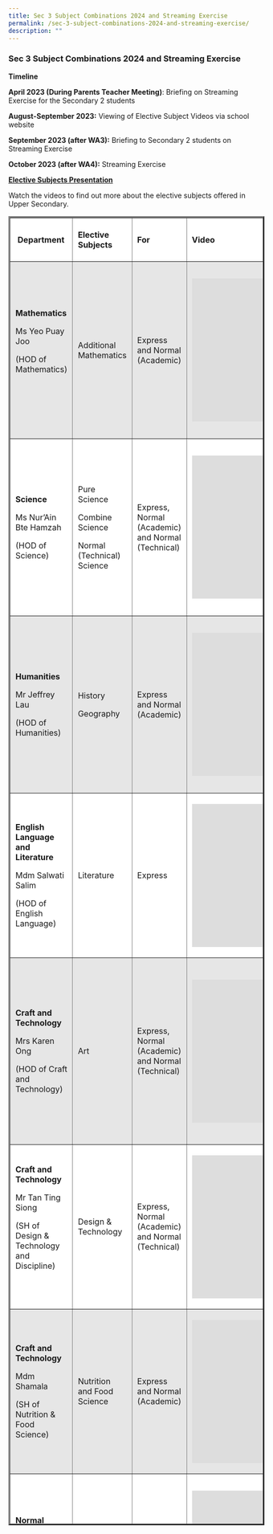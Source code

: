 ```yaml
---
title: Sec 3 Subject Combinations 2024 and Streaming Exercise
permalink: /sec-3-subject-combinations-2024-and-streaming-exercise/
description: ""
---
```

### Sec 3 Subject Combinations 2024 and Streaming Exercise

**Timeline**

**April 2023 (During Parents Teacher Meeting)**: Briefing on Streaming Exercise for the Secondary 2 students

**August-September 2023:** Viewing of Elective Subject Videos via school website

**September 2023 (after WA3):** Briefing to Secondary 2 students on Streaming Exercise

**October 2023 (after WA4):** Streaming Exercise

**<u>Elective Subjects Presentation</u>**

Watch the videos to find out more about the elective subjects offered in Upper Secondary.

<table border="3" style="box-sizing: inherit; border-collapse: collapse; border-spacing: 0px; max-width: 100%; height: 2602px; width: 792.234375px;"><tbody style="box-sizing: inherit;"><tr style="box-sizing: inherit; background-color: rgb(255, 255, 255); height: 87px;"><td width="103" style="box-sizing: inherit; padding: 5px 10px; width: 124.328125px; height: 87px;"><p style="box-sizing: inherit; font-size: 1em;"><strong style="box-sizing: inherit; font-weight: bold;">&nbsp;Department</strong></p></td><td width="91" style="box-sizing: inherit; padding: 5px 10px; width: 112.921875px; height: 87px;"><p style="box-sizing: inherit; font-size: 1em;"><strong style="box-sizing: inherit; font-weight: bold;">Elective Subjects</strong></p></td><td width="82" style="box-sizing: inherit; padding: 5px 10px; width: 105.796875px; height: 87px;"><p style="box-sizing: inherit; font-size: 1em;"><strong style="box-sizing: inherit; font-weight: bold;">For</strong></p></td><td width="77" style="box-sizing: inherit; padding: 5px 10px; width: 421px; height: 87px;"><p style="box-sizing: inherit; font-size: 1em;"><strong style="box-sizing: inherit; font-weight: bold;">Video<span class="Apple-converted-space">&nbsp;</span></strong></p></td></tr><tr style="box-sizing: inherit; background-color: rgb(230, 230, 230); height: 353px;"><td width="103" style="box-sizing: inherit; padding: 5px 10px; width: 124.328125px; height: 314px;"><p style="box-sizing: inherit; font-size: 1em;"><strong style="box-sizing: inherit; font-weight: bold;">Mathematics</strong></p><p style="box-sizing: inherit; font-size: 1em;">Ms Yeo Puay Joo</p><p style="box-sizing: inherit; font-size: 1em;">(HOD of Mathematics)</p><p style="box-sizing: inherit; font-size: 1em;">&nbsp;</p></td><td width="91" style="box-sizing: inherit; padding: 5px 10px; width: 112.921875px; height: 314px;"><p style="box-sizing: inherit; font-size: 1em;">Additional Mathematics</p><p style="box-sizing: inherit; font-size: 1em;"></p></td><td width="82" style="box-sizing: inherit; padding: 5px 10px; width: 105.796875px; height: 314px;"><p style="box-sizing: inherit; font-size: 1em;">Express and Normal (Academic)</p></td><td width="77" style="box-sizing: inherit; padding: 5px 10px; width: 421px; height: 314px;"><p style="box-sizing: inherit; font-size: 1em;"><iframe title="YouTube video player" src="https://www.youtube.com/embed/VqhDKD4Sy64?si=O0AE4NtFjc7ww_mo" width="400" height="285" frameborder="0" allowfullscreen="allowfullscreen" style="box-sizing: inherit;"></iframe></p></td></tr><tr style="box-sizing: inherit; background-color: rgb(255, 255, 255); height: 353px;"><td width="103" style="box-sizing: inherit; padding: 5px 10px; width: 124.328125px; height: 353px;"><p style="box-sizing: inherit; font-size: 1em;"><strong style="box-sizing: inherit; font-weight: bold;">Science</strong></p><p style="box-sizing: inherit; font-size: 1em;">Ms Nur’Ain Bte Hamzah</p><p style="box-sizing: inherit; font-size: 1em;">(HOD of Science)</p></td><td width="91" style="box-sizing: inherit; padding: 5px 10px; width: 112.921875px; height: 353px;"><p style="box-sizing: inherit; font-size: 1em;">Pure Science</p><p style="box-sizing: inherit; font-size: 1em;">Combine Science</p><p style="box-sizing: inherit; font-size: 1em;">Normal (Technical) Science</p></td><td width="82" style="box-sizing: inherit; padding: 5px 10px; width: 105.796875px; height: 353px;"><p style="box-sizing: inherit; font-size: 1em;">Express, Normal (Academic) and Normal (Technical)</p></td><td width="77" style="box-sizing: inherit; padding: 5px 10px; width: 421px; height: 353px;"><p style="box-sizing: inherit; font-size: 1em;"><iframe title="YouTube video player" src="https://www.youtube.com/embed/BZZnZTLBzTU" width="400" height="285" frameborder="0" allowfullscreen="allowfullscreen" style="box-sizing: inherit;"></iframe></p></td></tr><tr style="box-sizing: inherit; background-color: rgb(230, 230, 230); height: 353px;"><td width="103" style="box-sizing: inherit; padding: 5px 10px; width: 124.328125px; height: 353px;"><p style="box-sizing: inherit; font-size: 1em;"><strong style="box-sizing: inherit; font-weight: bold;">Humanities</strong></p><p style="box-sizing: inherit; font-size: 1em;">Mr Jeffrey Lau</p><p style="box-sizing: inherit; font-size: 1em;">(HOD of Humanities)</p></td><td width="91" style="box-sizing: inherit; padding: 5px 10px; width: 112.921875px; height: 353px;"><p style="box-sizing: inherit; font-size: 1em;">History</p><p style="box-sizing: inherit; font-size: 1em;">Geography</p></td><td width="82" style="box-sizing: inherit; padding: 5px 10px; width: 105.796875px; height: 353px;"><p style="box-sizing: inherit; font-size: 1em;">Express and Normal (Academic)</p></td><td width="77" style="box-sizing: inherit; padding: 5px 10px; width: 421px; height: 353px;"><p style="box-sizing: inherit; font-size: 1em;"><iframe title="YouTube video player" src="https://www.youtube.com/embed/ZJiTzXmwyYg" width="400" height="285" frameborder="0" allowfullscreen="allowfullscreen" style="box-sizing: inherit;"></iframe></p></td></tr><tr style="box-sizing: inherit; background-color: rgb(255, 255, 255); height: 230px;"><td width="103" style="box-sizing: inherit; padding: 5px 10px; width: 124.328125px; height: 230px;"><p style="box-sizing: inherit; font-size: 1em;"><strong style="box-sizing: inherit; font-weight: bold;">English Language and Literature</strong></p><p style="box-sizing: inherit; font-size: 1em;">Mdm Salwati Salim</p><p style="box-sizing: inherit; font-size: 1em;">(HOD of English Language)</p></td><td width="91" style="box-sizing: inherit; padding: 5px 10px; width: 112.921875px; height: 230px;"><p style="box-sizing: inherit; font-size: 1em;">Literature</p></td><td width="82" style="box-sizing: inherit; padding: 5px 10px; width: 105.796875px; height: 230px;"><p style="box-sizing: inherit; font-size: 1em;">Express</p></td><td width="77" style="box-sizing: inherit; padding: 5px 10px; width: 421px; height: 230px;"><p style="box-sizing: inherit; font-size: 1em;"><iframe title="YouTube video player" src="https://www.youtube.com/embed/owPUkg_CXdo?si=QqaphlwV-0vm7LID" width="400" height="285" frameborder="0" allowfullscreen="allowfullscreen" style="box-sizing: inherit;"></iframe></p></td></tr><tr style="box-sizing: inherit; background-color: rgb(230, 230, 230); height: 353px;"><td width="103" style="box-sizing: inherit; padding: 5px 10px; width: 124.328125px; height: 372px;"><p style="box-sizing: inherit; font-size: 1em;"><strong style="box-sizing: inherit; font-weight: bold;">Craft and Technology&nbsp;</strong></p><p style="box-sizing: inherit; font-size: 1em;">Mrs Karen Ong</p><p style="box-sizing: inherit; font-size: 1em;">(HOD of Craft and Technology)</p></td><td width="91" style="box-sizing: inherit; padding: 5px 10px; width: 112.921875px; height: 372px;"><p style="box-sizing: inherit; font-size: 1em;">Art</p></td><td width="82" style="box-sizing: inherit; padding: 5px 10px; width: 105.796875px; height: 372px;"><p style="box-sizing: inherit; font-size: 1em;">Express, Normal (Academic) and Normal (Technical)</p></td><td width="77" style="box-sizing: inherit; padding: 5px 10px; width: 421px; height: 372px;"><p style="box-sizing: inherit; font-size: 1em;"><iframe title="YouTube video player" src="https://www.youtube.com/embed/GLV1mQJ0IoY" width="400" height="285" frameborder="0" allowfullscreen="allowfullscreen" style="box-sizing: inherit;"></iframe></p></td></tr><tr style="box-sizing: inherit; background-color: rgb(255, 255, 255); height: 230px;"><td style="box-sizing: inherit; padding: 5px 10px; width: 124.328125px; height: 230px;"><p style="box-sizing: inherit; font-size: 1em;"><strong style="box-sizing: inherit; font-weight: bold;">Craft and Technology&nbsp;</strong></p><p style="box-sizing: inherit; font-size: 1em;">Mr Tan Ting Siong</p><p style="box-sizing: inherit; font-size: 1em;">(SH of Design &amp; Technology and Discipline)</p><p style="box-sizing: inherit; font-size: 1em;"><strong style="box-sizing: inherit; font-weight: bold;">&nbsp;</strong></p></td><td style="box-sizing: inherit; padding: 5px 10px; width: 112.921875px; height: 230px;"><p style="box-sizing: inherit; font-size: 1em;">Design &amp; Technology</p></td><td style="box-sizing: inherit; padding: 5px 10px; width: 105.796875px; height: 230px;"><p style="box-sizing: inherit; font-size: 1em;">Express, Normal (Academic) and Normal (Technical)</p></td><td style="box-sizing: inherit; padding: 5px 10px; width: 421px; height: 230px;"><p style="box-sizing: inherit; font-size: 1em;"><iframe title="YouTube video player" src="https://www.youtube.com/embed/xbrneNfrwFw" width="400" height="285" frameborder="0" allowfullscreen="allowfullscreen" style="box-sizing: inherit;"></iframe></p></td></tr><tr style="box-sizing: inherit; background-color: rgb(230, 230, 230); height: 87px;"><td style="box-sizing: inherit; padding: 5px 10px; width: 124.328125px; height: 87px;"><p style="box-sizing: inherit; font-size: 1em;"><strong style="box-sizing: inherit; font-weight: bold;">Craft and Technology&nbsp;</strong></p><p style="box-sizing: inherit; font-size: 1em;">Mdm Shamala</p><p style="box-sizing: inherit; font-size: 1em;">(SH of Nutrition &amp; Food Science)</p></td><td style="box-sizing: inherit; padding: 5px 10px; width: 112.921875px; height: 87px;"><p style="box-sizing: inherit; font-size: 1em;">Nutrition and Food Science</p></td><td style="box-sizing: inherit; padding: 5px 10px; width: 105.796875px; height: 87px;"><p style="box-sizing: inherit; font-size: 1em;">Express and Normal (Academic)</p></td><td style="box-sizing: inherit; padding: 5px 10px; width: 421px; height: 87px;"><p style="box-sizing: inherit; font-size: 1em;"><iframe title="YouTube video player" src="https://www.youtube.com/embed/s4-BWZ1G3n0" width="400" height="285" frameborder="0" allowfullscreen="allowfullscreen" style="box-sizing: inherit;"></iframe></p></td></tr><tr style="box-sizing: inherit; background-color: rgb(255, 255, 255); height: 353px;"><td style="box-sizing: inherit; padding: 5px 10px; width: 124.328125px; height: 258px;"><p style="box-sizing: inherit; font-size: 1em;"><strong style="box-sizing: inherit; font-weight: bold;">Normal (Technical)</strong></p><p style="box-sizing: inherit; font-size: 1em;">Mdm Sumiati Wahid</p><p style="box-sizing: inherit; font-size: 1em;">(EBS, Teacher)</p><p style="box-sizing: inherit; font-size: 1em;"><strong style="box-sizing: inherit; font-weight: bold;">&nbsp;</strong></p></td><td style="box-sizing: inherit; padding: 5px 10px; width: 112.921875px; height: 258px;"><p style="box-sizing: inherit; font-size: 1em;">Elements of Business Skills</p></td><td style="box-sizing: inherit; padding: 5px 10px; width: 105.796875px; height: 258px;"><p style="box-sizing: inherit; font-size: 1em;">Normal (Technical)</p></td><td style="box-sizing: inherit; padding: 5px 10px; width: 421px; height: 258px;"><p style="box-sizing: inherit; font-size: 1em;"><iframe title="YouTube video player" src="https://www.youtube.com/embed/fYijG_-qVRs" width="400" height="285" frameborder="0" allowfullscreen="allowfullscreen" style="box-sizing: inherit;"></iframe></p></td></tr><tr style="box-sizing: inherit; background-color: rgb(255, 255, 255);"><td style="box-sizing: inherit; padding: 5px 10px; width: 124.328125px;"><p style="box-sizing: inherit; font-size: 1em;"><strong style="box-sizing: inherit; font-weight: bold;">Normal (Technical)</strong></p><p style="box-sizing: inherit; font-size: 1em;">Mr Isa</p><p style="box-sizing: inherit; font-size: 1em;">(Music, Teacher)</p><p style="box-sizing: inherit; font-size: 1em;"><strong style="box-sizing: inherit; font-weight: bold;">&nbsp;</strong></p></td><td style="box-sizing: inherit; padding: 5px 10px; width: 112.921875px;"><p style="box-sizing: inherit; font-size: 1em;">Music</p></td><td style="box-sizing: inherit; padding: 5px 10px; width: 105.796875px;"><p style="box-sizing: inherit; font-size: 1em;">Normal (Technical)</p></td><td style="box-sizing: inherit; padding: 5px 10px; width: 421px; height: 258px;"><iframe title="YouTube video player" src="https://www.youtube.com/embed/-MLO_te_5Bs" width="400" height="285" frameborder="0" allowfullscreen="allowfullscreen" style="box-sizing: inherit;"></iframe></td><td style="box-sizing: inherit; padding: 5px 10px; width: 25.203125px;">&nbsp;</td></tr><tr style="box-sizing: inherit; background-color: rgb(230, 230, 230);"><td style="box-sizing: inherit; padding: 5px 10px; width: 124.328125px;"><p style="box-sizing: inherit; font-size: 1em;"><strong style="box-sizing: inherit; font-weight: bold;">Principles of Account</strong></p><p style="box-sizing: inherit; font-size: 1em;">Mdm Karen Ng</p><p style="box-sizing: inherit; font-size: 1em;">(POA, Teacher)</p><p style="box-sizing: inherit; font-size: 1em;"><strong style="box-sizing: inherit; font-weight: bold;">&nbsp;</strong></p></td><td style="box-sizing: inherit; padding: 5px 10px; width: 112.921875px;"><p style="box-sizing: inherit; font-size: 1em;">Principles of Account</p></td><td style="box-sizing: inherit; padding: 5px 10px; width: 105.796875px;"><p style="box-sizing: inherit; font-size: 1em;">Express and Normal (Academic)</p></td><td style="box-sizing: inherit; padding: 5px 10px; width: 421px; height: 258px;"><iframe title="YouTube video player" src="https://www.youtube.com/embed/-JGXTkW4-Cc" width="400" height="285" frameborder="0" allowfullscreen="allowfullscreen" style="box-sizing: inherit;"></iframe></td><td style="box-sizing: inherit; padding: 5px 10px; width: 25.203125px;">&nbsp;</td></tr></tbody></table>